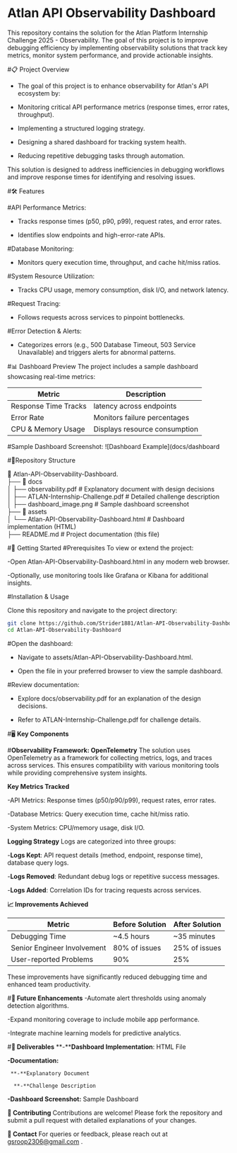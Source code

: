 
# Atlan API Observability Dashboard
This repository contains the solution for the Atlan Platform Internship Challenge 2025 - Observability. The goal of this project is to improve debugging efficiency by implementing observability solutions that track key metrics, monitor system performance, and provide actionable insights.

#📋 Project Overview
- The goal of this project is to enhance observability for Atlan's API ecosystem by:

- Monitoring critical API performance metrics (response times, error rates, throughput).

- Implementing a structured logging strategy.

- Designing a shared dashboard for tracking system health.

- Reducing repetitive debugging tasks through automation.

This solution is designed to address inefficiencies in debugging workflows and improve response times for identifying and resolving issues.

#🛠️ Features

#API Performance Metrics:

  - Tracks response times (p50, p90, p99), request rates, and error rates.

  - Identifies slow endpoints and high-error-rate APIs.

#Database Monitoring:

- Monitors query execution time, throughput, and cache hit/miss ratios.

#System Resource Utilization:

- Tracks CPU usage, memory consumption, disk I/O, and network latency.

#Request Tracing:

- Follows requests across services to pinpoint bottlenecks.

#Error Detection & Alerts:

- Categorizes errors (e.g., 500 Database Timeout, 503 Service Unavailable) and triggers alerts for abnormal patterns.

#📊 Dashboard Preview
The project includes a sample dashboard showcasing real-time metrics:

|Metric                 |	Description                             |
|-----------------------|-----------------------------------------|
|Response Time	Tracks  | latency across endpoints                |
|Error Rate	            | Monitors failure percentages            |
|CPU & Memory Usage    	| Displays resource consumption           |

#Sample Dashboard Screenshot:
![Dashboard Example](docs/dashboard

#📂Repository Structure

📂 Atlan-API-Observability-Dashboard. <br>
├── 📂 docs <br>
│   ├── observability.pdf        # Explanatory document with design decisions <br>
│   ├── ATLAN-Internship-Challenge.pdf # Detailed challenge description<br>
│   ├── dashboard_image.png      # Sample dashboard screenshot<br>
├── 📂 assets<br>
│   └── Atlan-API-Observability-Dashboard.html # Dashboard implementation (HTML)<br>
├── README.md                    # Project documentation (this file)<br>


#🚀 Getting Started
#Prerequisites
To view or extend the project:

-Open Atlan-API-Observability-Dashboard.html in any modern web browser.

-Optionally, use monitoring tools like Grafana or Kibana for additional insights.

#Installation & Usage

Clone this repository and navigate to the project directory:

```bash
git clone https://github.com/Strider1881/Atlan-API-Observability-Dashboard.git
cd Atlan-API-Observability-Dashboard
```


#Open the dashboard:<br>

- Navigate to assets/Atlan-API-Observability-Dashboard.html.<br>

- Open the file in your preferred browser to view the sample dashboard.

#Review documentation:

- Explore docs/observability.pdf for an explanation of the design decisions.

- Refer to ATLAN-Internship-Challenge.pdf for challenge details.

#🖥️ **Key Components**

#**Observability Framework: OpenTelemetry**
The solution uses OpenTelemetry as a framework for collecting metrics, logs, and traces across services. This ensures compatibility with various monitoring tools while providing comprehensive system insights.

**Key Metrics Tracked**

-API Metrics: Response times (p50/p90/p99), request rates, error rates.

-Database Metrics: Query execution time, cache hit/miss ratio.

-System Metrics: CPU/memory usage, disk I/O.

**Logging Strategy**
Logs are categorized into three groups:

-**Logs Kept**: API request details (method, endpoint, response time), database query logs.

-**Logs Removed**: Redundant debug logs or repetitive success messages.

-**Logs Added**: Correlation IDs for tracing requests across services.

**📈 Improvements Achieved**

|   Metric	                       |        Before Solution         |                After Solution   |
|----------------------------------|--------------------------------|---------------------------------|
| Debugging Time	                 |    ~4.5 hours	                |             ~35 minutes         |
| Senior Engineer Involvement	     | 80% of issues	                |           25% of issues         |
| User-reported Problems	         |      90%	                      |                 25%             |

These improvements have significantly reduced debugging time and enhanced team productivity.

#**🌟 Future Enhancements**
-Automate alert thresholds using anomaly detection algorithms.

-Expand monitoring coverage to include mobile app performance.

-Integrate machine learning models for predictive analytics.

#**📄 Deliverables**
**-****Dashboard Implementation**: HTML File

**-Documentation:**

     **-**Explanatory Document

      **-**Challenge Description

**-Dashboard Screenshot:** Sample Dashboard

**🤝 Contributing**
Contributions are welcome! Please fork the repository and submit a pull request with detailed explanations of your changes.

**📧 Contact**
For queries or feedback, please reach out at gsroop2306@gmail.com .

